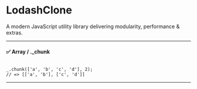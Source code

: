 # LodashClone
A modern JavaScript utility library delivering modularity, performance &amp; extras.
__________________________________
#### ✅ Array / ._chunk
<code>
_.chunk(['a', 'b', 'c', 'd'], 2);
// => [['a', 'b'], ['c', 'd']]
</code>

__________________________________
